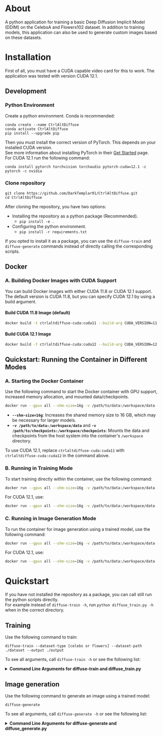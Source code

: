 # About
A python application for training a basic Deep Diffusion Implicit Model (DDIM) on the CelebsA and Flowers102 dataset.
In addition to training models, this application can also be used to generate custom images based on these datasets.

# Installation
First of all, you must have a CUDA capable video card for this to work. The application was tested with version CUDA 12.1.
## Development
### Python Environment
Create a python environment. Conda is recommended:
```
conda create --name CtrlAltDiffuse
conda activate CtrlAltDiffuse
pip install --upgrade pip
```
Then you must install the correct version of PyTorch. This depends on your installed CUDA version.\
See more information about installing PyTorch in their [Get Started](https://pytorch.org/get-started/locally/) page.\
For CUDA 12.1 run the following command:
```
conda install pytorch torchvision torchaudio pytorch-cuda=12.1 -c pytorch -c nvidia
```
### Clone repository
```
git clone https://github.com/DarkTemplar91/CtrlAltDiffuse.git
cd CtrlAltDiffuse
```
After cloning the repository, you have two options:
- Installing the repository as a python package (Recommended).
  * ```pip install -e .```
- Configuring the python environment.
  * ```pip install -r requirements.txt```

If you opted to install it as a package, you can use the ```diffuse-train``` and ```diffuse-generate```
commands instead of directly calling the corresponding scripts.  


## Docker

### A. Building Docker Images with CUDA Support

You can build Docker images with either CUDA 11.8 or CUDA 12.1 support. The default version is CUDA 11.8, but you can specify CUDA 12.1 by using a build argument.

#### Build CUDA 11.8 Image (default)

```bash
docker build -t ctrlaltdiffuse-cuda:cuda11 --build-arg CUDA_VERSION=11.8 -f docker/Dockerfile .
```

#### Build CUDA 12.1 Image

```bash
docker build -t ctrlaltdiffuse-cuda:cuda12 --build-arg CUDA_VERSION=12.1 -f docker/Dockerfile .
```

## Quickstart: Running the Container in Different Modes

### A. Starting the Docker Container

Use the following command to start the Docker container with GPU support, increased memory allocation, and mounted data/checkpoints.

```bash
docker run --gpus all --shm-size=16g -v /path/to/data:/workspace/data -v /path/to/checkpoints:/workspace/checkpoints -it ctrlaltdiffuse-cuda:cuda11
```

- **`--shm-size=16g`**: Increases the shared memory size to 16 GB, which may be necessary for larger models.
- **`-v /path/to/data:/workspace/data`** and **`-v /path/to/checkpoints:/workspace/checkpoints`**: Mounts the data and checkpoints from the host system into the container's `/workspace` directory.

To use CUDA 12.1, replace `ctrlaltdiffuse-cuda:cuda11` with `ctrlaltdiffuse-cuda:cuda12` in the command above.

### B. Running in Training Mode

To start training directly within the container, use the following command:

```bash
docker run --gpus all --shm-size=16g -v /path/to/data:/workspace/data -v /path/to/checkpoints:/workspace/checkpoints -it ctrlaltdiffuse-cuda:cuda11 diffuse-train --dataset-type celebs --dataset-path ./data --output ./output
```

For CUDA 12.1, use:

```bash
docker run --gpus all --shm-size=16g -v /path/to/data:/workspace/data -v /path/to/checkpoints:/workspace/checkpoints -it ctrlaltdiffuse-cuda:cuda12 diffuse-train --dataset-type celebs --dataset-path ./data --output ./output
```

### C. Running in Image Generation Mode

To run the container for image generation using a trained model, use the following command:

```bash
docker run --gpus all --shm-size=16g -v /path/to/data:/workspace/data -v /path/to/checkpoints:/workspace/checkpoints -it ctrlaltdiffuse-cuda:cuda11 diffuse-generate --checkpoints ./checkpoints/checkpoint.pth --image_dimensions 256 256
```

For CUDA 12.1, use:

```bash
docker run --gpus all --shm-size=16g -v /path/to/data:/workspace/data -v /path/to/checkpoints:/workspace/checkpoints -it ctrlaltdiffuse-cuda:cuda12 diffuse-generate --checkpoints ./checkpoints/checkpoint.pth --image_dimensions 256 256
```


# Quickstart
If you have not installed the repository as a package, you can call still run the python scripts directly.\
For example instead of ```diffuse-train -h```, run ```python diffuse_train.py -h``` when in the correct directory.
## Training
Use the following command to train:
```
diffuse-train --dataset-type [celebs or flowers] --dataset-path ./dataset --output ./output
```
To see all arguments, call ```diffuse-train -h``` or see the following list:
<details>
<summary><span style="font-weight: bold;">Command Line Arguments for diffuse-train and diffuse_train.py</span></summary>

  ### --dataset-type
  Type of dataset to be used (e.g., "celebs", "flowers"). "celebs" by default.
  ### --dataset-path
  Path to the dataset directory. "./datasets" by default
  ### --checkpoints
  Path to load checkpoint of trained model; None if not used.
  ### --output
  Path to store the checkpoint of the trained model. "./output" by default.
  ### --image_dimensions
  Input image dimensions (height, width). Default: (256, 256)
  ### --batch_size
  Number of samples per batch. Default: 32
  ### --epochs
  Number of training epochs. Default: 10
  ### --learning_rate
  Learning rate for the optimizer. Default: 0.0001
  ### --optimizer
  Optimizer type (e.g., "adam", "sgd"). "adam" by default.

</details>

## Image generation
Use the following command to generate an image using a trained model:
```
diffuse-generate 
```
To see all arguments, call ```diffuse-generate -h``` or see the following list:
<details>
<summary><span style="font-weight: bold;">Command Line Arguments for diffuse-generate and diffuse_generate.py</span></summary>

### --checkpoints
Path to the trained model
### --image_dimensions
The dimension of the generated image. Default: (256, 256)
</details>